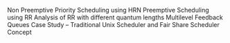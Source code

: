 Non Preemptive Priority Scheduling using HRN Preemptive Scheduling using RR Analysis of RR with different quantum lengths Multilevel Feedback Queues Case Study – Traditional Unix Scheduler
and Fair Share Scheduler Concept